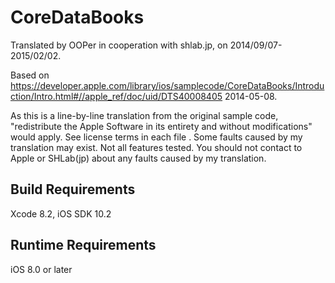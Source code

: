 # CoreDataBooks

Translated by OOPer in cooperation with shlab.jp, on 2014/09/07-2015/02/02.

Based on
<https://developer.apple.com/library/ios/samplecode/CoreDataBooks/Introduction/Intro.html#//apple_ref/doc/uid/DTS40008405>
2014-05-08.

As this is a line-by-line translation from the original sample code, "redistribute the Apple Software in its entirety and without modifications" would apply. See license terms in each file .
Some faults caused by my translation may exist. Not all features tested.
You should not contact to Apple or SHLab(jp) about any faults caused by my translation.


Build Requirements
------------------------------
Xcode 8.2, iOS SDK 10.2


Runtime Requirements
------------------------------
iOS 8.0 or later
